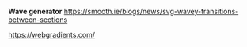 
**Wave generator** 
https://smooth.ie/blogs/news/svg-wavey-transitions-between-sections


https://webgradients.com/